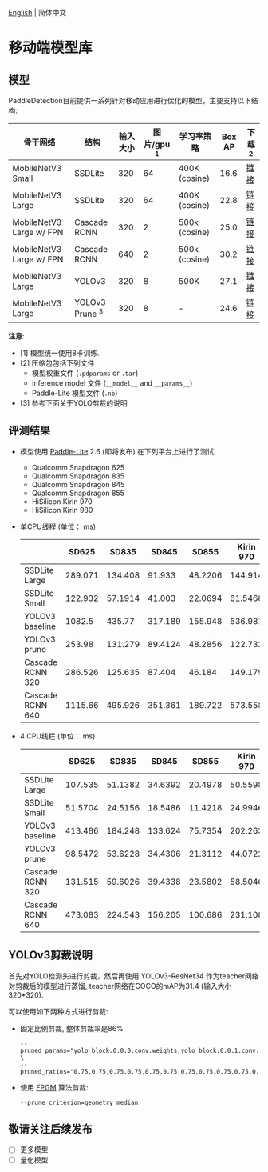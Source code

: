 [English](README_en.md) | 简体中文

# 移动端模型库


## 模型

PaddleDetection目前提供一系列针对移动应用进行优化的模型，主要支持以下结构:

| 骨干网络                 | 结构              | 输入大小 | 图片/gpu <sup>1</sup> | 学习率策略       | Box AP | 下载 <sup>2</sup> |
|--------------------------|---------------------------|-------|------------------------|---------------|--------|-----------------------|
| MobileNetV3 Small        | SSDLite                   | 320   | 64                     | 400K (cosine) | 16.6   | [链接](https://paddlemodels.bj.bcebos.com/object_detection/ssdlite_mobilenet_v3_small.tar.gz) |
| MobileNetV3 Large        | SSDLite                   | 320   | 64                     | 400K (cosine) | 22.8   | [链接](https://paddlemodels.bj.bcebos.com/object_detection/ssdlite_mobilenet_v3_large.tar.gz) |
| MobileNetV3 Large w/ FPN | Cascade RCNN              | 320   | 2                      | 500k (cosine) | 25.0   | [链接](https://paddlemodels.bj.bcebos.com/object_detection/cascade_rcnn_mobilenetv3_fpn_320.tar.gz) |
| MobileNetV3 Large w/ FPN | Cascade RCNN              | 640   | 2                      | 500k (cosine) | 30.2   | [链接](https://paddlemodels.bj.bcebos.com/object_detection/cascade_rcnn_mobilenetv3_fpn_640.tar.gz) |
| MobileNetV3 Large        | YOLOv3                    | 320   | 8                      | 500K          | 27.1   | [链接](https://paddlemodels.bj.bcebos.com/object_detection/yolov3_mobilenet_v3.tar.gz) |
| MobileNetV3 Large        | YOLOv3 Prune <sup>3</sup> | 320   | 8                      | -             | 24.6   | [链接](https://paddlemodels.bj.bcebos.com/object_detection/yolov3_mobilenet_v3_prune86_FPGM_320.tar.gz) |

**注意**:

-   <a name="gpu">[1]</a> 模型统一使用8卡训练.
-   <a name="tarball">[2]</a> 压缩包包括下列文件
    -  模型权重文件 (`.pdparams` or `.tar`)
    -  inference model 文件 (`__model__` and `__params__`)
    -  Paddle-Lite 模型文件 (`.nb`)
-   <a name="prune">[3]</a> 参考下面关于YOLO剪裁的说明


## 评测结果

-   模型使用 [Paddle-Lite](https://github.com/PaddlePaddle/Paddle-Lite) 2.6 (即将发布) 在下列平台上进行了测试
    -   Qualcomm Snapdragon 625
    -   Qualcomm Snapdragon 835
    -   Qualcomm Snapdragon 845
    -   Qualcomm Snapdragon 855
    -   HiSilicon Kirin 970
    -   HiSilicon Kirin 980
-   单CPU线程 (单位： ms)

    |                  | SD625   | SD835   | SD845   | SD855   | Kirin 970 | Kirin 980 |
    |------------------|---------|---------|---------|---------|-----------|-----------|
    | SSDLite Large    | 289.071 | 134.408 | 91.933  | 48.2206 | 144.914   | 55.1186   |
    | SSDLite Small    | 122.932 | 57.1914 | 41.003  | 22.0694 | 61.5468   | 25.2106   |
    | YOLOv3 baseline  | 1082.5  | 435.77  | 317.189 | 155.948 | 536.987   | 178.999   |
    | YOLOv3 prune     | 253.98  | 131.279 | 89.4124 | 48.2856 | 122.732   | 55.8626   |
    | Cascade RCNN 320 | 286.526 | 125.635 | 87.404  | 46.184  | 149.179   | 52.9994   |
    | Cascade RCNN 640 | 1115.66 | 495.926 | 351.361 | 189.722 | 573.558   | 207.917   |
-   4 CPU线程 (单位： ms)

    |                  | SD625   | SD835   | SD845   | SD855   | Kirin 970 | Kirin 980 |
    |------------------|---------|---------|---------|---------|-----------|-----------|
    | SSDLite Large    | 107.535 | 51.1382 | 34.6392 | 20.4978 | 50.5598   | 24.5318   |
    | SSDLite Small    | 51.5704 | 24.5156 | 18.5486 | 11.4218 | 24.9946   | 16.7158   |
    | YOLOv3 baseline  | 413.486 | 184.248 | 133.624 | 75.7354 | 202.263   | 126.435   |
    | YOLOv3 prune     | 98.5472 | 53.6228 | 34.4306 | 21.3112 | 44.0722   | 31.201    |
    | Cascade RCNN 320 | 131.515 | 59.6026 | 39.4338 | 23.5802 | 58.5046   | 36.9486   |
    | Cascade RCNN 640 | 473.083 | 224.543 | 156.205 | 100.686 | 231.108   | 138.391   |


## YOLOv3剪裁说明

首先对YOLO检测头进行剪裁，然后再使用 YOLOv3-ResNet34 作为teacher网络对剪裁后的模型进行蒸馏, teacher网络在COCO的mAP为31.4 (输入大小320\*320).

可以使用如下两种方式进行剪裁:

-   固定比例剪裁, 整体剪裁率是86%

    ```shell
    --pruned_params="yolo_block.0.0.0.conv.weights,yolo_block.0.0.1.conv.weights,yolo_block.0.1.0.conv.weights,yolo_block.0.1.1.conv.weights,yolo_block.0.2.conv.weights,yolo_block.0.tip.conv.weights,yolo_block.1.0.0.conv.weights,yolo_block.1.0.1.conv.weights,yolo_block.1.1.0.conv.weights,yolo_block.1.1.1.conv.weights,yolo_block.1.2.conv.weights,yolo_block.1.tip.conv.weights,yolo_block.2.0.0.conv.weights,yolo_block.2.0.1.conv.weights,yolo_block.2.1.0.conv.weights,yolo_block.2.1.1.conv.weights,yolo_block.2.2.conv.weights,yolo_block.2.tip.conv.weights" \
    --pruned_ratios="0.75,0.75,0.75,0.75,0.75,0.75,0.75,0.75,0.75,0.75,0.75,0.75,0.875,0.875,0.875,0.875,0.875,0.875"
    ```
-   使用 [FPGM](https://arxiv.org/abs/1811.00250) 算法剪裁:

    ```shell
    --prune_criterion=geometry_median
    ```


## 敬请关注后续发布

-   [ ] 更多模型
-   [ ] 量化模型
